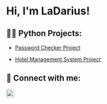 <h1>Hi, I'm LaDarius!</h1>

<h2>👨‍💻 Python Projects:</h2>

  - [Password Checker Project](https://github.com/LaDariusT/Check_Password)

  - [Hotel Management System Project](https://github.com/joshmadakor1/Algorithms-Practice)

<h2> 🤳 Connect with me:</h2>

[<img align="left" alt="LaDariusTaylor | LinkedIn" width="22px" src="https://cdn.jsdelivr.net/npm/simple-icons@v3/icons/linkedin.svg" />][linkedin]


[linkedin]: https://linkedin.com/in/ladariustaylor

<!--
**joshmadakor1/joshmadakor1** is a ✨ _special_ ✨ repository because its `README.md` (this file) appears on your GitHub profile.

Here are some ideas to get you started:

- 🔭 I’m currently working on ...
- 🌱 I’m currently learning ...
- 👯 I’m looking to collaborate on ...
- 🤔 I’m looking for help with ...
- 💬 Ask me about ...
- 📫 How to reach me: ...
- 😄 Pronouns: ...
- ⚡ Fun fact: ...
-->
